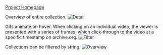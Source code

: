 [Project Homepage](http://quilime.github.com/visual-archive/)

Overview of entire collection.
![Detail](https://raw.github.com/quilime/visual-archive/gh-pages/images/detail.png)

Gifs animate on hover. When clicking on an individual video, the viewer is presented with a series of frames, which click-through to the video at a specific timestamp on archive.org.
![Filter](https://raw.github.com/quilime/visual-archive/gh-pages/images/filter.png)

Collections can be filtered by string.
![Overview](https://raw.github.com/quilime/visual-archive/gh-pages/images/overview.png)
